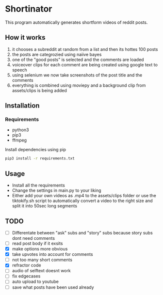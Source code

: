 # Shortinator

This program automatically generates shortform videos of reddit posts.

## How it works

1. it chooses a subreddit at random from a list and then its hottes 100 posts
2. the posts are categrozied using naiive bayes
3. one of the "good posts" is selected and the comments are loaded
4. voiceover clips for each comment are being created using google text to speech
5. using selenium we now take screenshots of the post title and the comments
6. everything is combined using moviepy and a background clip from assets/clips is being added

## Installation

### Requirements

- python3
- pip3
- ffmpeg

Install dependencies using pip

```bash
pip3 install -r requirements.txt
```

## Usage

- Install all the requirements
- Change the settings in main.py to your liking
- Either add your own videos as .mp4 to the assets/clips folder or use the tiktokify.sh script to automatically convert a video to the right size and split it into 50sec long segments

## TODO

- [ ] Differentate between "ask" subs and "story" subs because story subs dont need comments
- [ ] read post body if it exsits
- [x] make options more obvious
- [x] take upvotes into account for comments
- [ ] not too many short comments
- [x] refractor code
- [ ] audio of selftext doesnt work
- [ ] fix edgecases
- [ ] auto upload to youtube
- [ ] save what posts have been used already